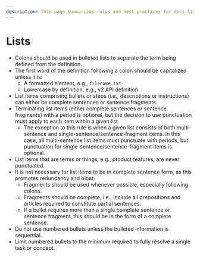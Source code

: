 ```yaml
---
description: This page summarizes rules and best practices for docs lists
---
```


# Lists

* Colons should be used in bulleted lists to separate the term being defined from the definition.
* The first word of the definition following a colon should be capitalized unless it is:
  * A formatted element, e.g., `filename.txt`
  * Lowercase by definition, e.g., v2 API definition
* List items comprising bullets or steps (i.e., descriptions or instructions) can either be complete sentences or sentence fragments.&#x20;
* Terminating list items (either complete sentences or sentence fragments) with a period is optional, but the decision to use punctuation must apply to each item within a given list.&#x20;
  * The exception to this rule is when a given list consists of both multi-sentence and single-sentence/sentence-fragment items. In this case, all multi-sentence list items must punctuate with periods, but punctuation for single-sentence/sentence-fragment items is optional.
* List items that are terms or things, e.g., product features, are never punctuated.
* It is not necessary for list items to be in complete sentence form, as this promotes redundancy and bloat.&#x20;
  * Fragments should be used whenever possible, especially following colons.
  * Fragments should be complete, i.e., include all prepositions and articles required to constitute partial sentences.&#x20;
  * If a bullet requires more than a single complete sentence or sentence fragment, this should be in the form of a complete sentence.
* Do not use numbered bullets unless the bulleted information is sequential.
* Limit numbered bullets to the minimum required to fully resolve a single task or concept.

